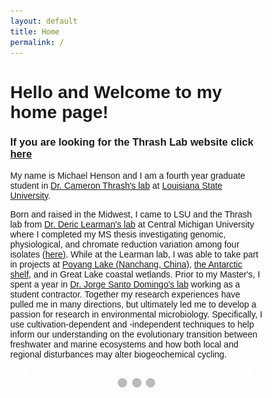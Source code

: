 ```yaml
---
layout: default
title: Home
permalink: /
---
```

<h1>Hello and Welcome to my home page!</h1>

<h3>If you are looking for the Thrash Lab website click <a href="thethrashlab.com">here</a></h3>

<p>My name is Michael Henson and I am a fourth year graduate student in <a href="thethrashlab.com">Dr. Cameron Thrash's lab</a> at <a href="http://www.lsu.edu/science/biosci/">Louisiana State University</a>.

Born and raised in the Midwest, I came to LSU and the Thrash lab from <a href="http://people.cst.cmich.edu/learm1dr/Home_Page.html">Dr. Deric Learman's lab</a> at Central Michigan University where I completed my MS thesis investigating genomic, physiological, and chromate reduction variation among four isolates <a href="https://dx.doi.org/10.7717/peerj.1395">(here)</a>. While at the Learman lab, I was able to take part in projects at <a href="https://link.springer.com/article/10.1007/s13213-015-1189-8">Poyang Lake (Nanchang, China)</a>, <a href="https://dx.doi.org/10.3389/fmicb.2016.00284">the Antarctic shelf</a>, and in Great Lake coastal wetlands. Prior to my Master's, I spent a year in <a href="https://www.researchgate.net/profile/Jorge_Domingo">Dr. Jorge Santo Domingo's lab</a> working as a student contractor. Together my research experiences have pulled me in many directions, but ultimately led me to develop a passion for research in environmental microbiology. Specifically, I use cultivation-dependent and -independent techniques to help inform our understanding on the evolutionary transition between freshwater and marine ecosystems and how both local and regional disturbances may alter biogeochemical cycling.

<style>
* {box-sizing: border-box}
body {font-family: Verdana, sans-serif; margin:0}
.mySlides {display: none}
img {vertical-align: middle;}

/* Slideshow container */
.slideshow-container {
  max-width: 1000px;
  position: relative;
  margin: auto;
}

/* Next & previous buttons */
.prev, .next {
  cursor: pointer;
  position: absolute;
  top: 50%;
  width: auto;
  padding: 16px;
  margin-top: -22px;
  color: white;
  font-weight: bold;
  font-size: 18px;
  transition: 0.6s ease;
  border-radius: 0 3px 3px 0;
}

/* Position the "next button" to the right */
.next {
  right: 0;
  border-radius: 3px 0 0 3px;
}

/* On hover, add a black background color with a little bit see-through */
.prev:hover, .next:hover {
  background-color: rgba(0,0,0,0.8);
}

/* Caption text */
.text {
  color: #f2f2f2;
  font-size: 15px;
  padding: 8px 12px;
  position: absolute;
  bottom: 8px;
  width: 100%;
  text-align: center;
}

/* Number text (1/3 etc) */
.numbertext {
  color: #f2f2f2;
  font-size: 12px;
  padding: 8px 12px;
  position: absolute;
  top: 0;
}

/* The dots/bullets/indicators */
.dot {
  cursor: pointer;
  height: 15px;
  width: 15px;
  margin: 0 2px;
  background-color: #bbb;
  border-radius: 50%;
  display: inline-block;
  transition: background-color 0.6s ease;
}

.active, .dot:hover {
  background-color: #717171;
}

/* Fading animation */
.fade {
  -webkit-animation-name: fade;
  -webkit-animation-duration: 1.5s;
  animation-name: fade;
  animation-duration: 1.5s;
}

@-webkit-keyframes fade {
  from {opacity: .4}
  to {opacity: 1}
}

@keyframes fade {
  from {opacity: .4}
  to {opacity: 1}
}

/* On smaller screens, decrease text size */
@media only screen and (max-width: 300px) {
  .prev, .next,.text {font-size: 11px}
}
</style>
<body>

<div class="slideshow-container">

<div class="mySlides fade">
  <div class="numbertext">1 / 26</div>
  <img src="/images/2014-12-18 14.02.35.jpg" style="width:60%">
  <div class="text">The gear is ready!</div>
</div>

<div class="mySlides fade">
  <div class="numbertext">2 / 26</div>
  <img src="/images/2014-12-18 16.43.55.jpg" style="width:60%">
  <div class="text">A dolphin jumps ahead of us as we make passes across the channel with the ADCP </div>
</div>

<div class="mySlides fade">
  <div class="numbertext">3 / 26</div>
  <img src="/images/2015-03-20 08.55.32.jpg" style="width:60%">
  <div class="text">An old shrimping boat wrecked near the outlet at our sampling site Freshwater City</div>
</div>

<div class="mySlides fade">
  <div class="numbertext">4 / 26</div>
  <img src="/images/2015-06-10 11.01.18.jpg" style="width:60%">
  <div class="text">Practicing getting into our "gumby" suits while on the RV Kilo Moana headed to Station Aloha</div>
</div>

<div class="mySlides fade">
  <div class="numbertext">5 / 26</div>
  <img src="/images/2015-06-12 11.49.42.jpg" style="width:60%">
  <div class="text">Lab work aboard the RV Kilo Moana at Station Aloha</div>
</div>

<div class="mySlides fade">
  <div class="numbertext">6 / 26</div>
  <img src="/images/2015-07-30 08.14.50.jpg" style="width:60%">
  <div class="text">Dispensing media into our cultivation plates for an experiment aboard the RV Pelican in the Gulf of Mexico </div>
</div>

<div class="mySlides fade">
  <div class="numbertext">7 / 26</div>
  <img src="/images/2015-07-31 19.46.44.jpg" style="width:60%">
  <div class="text">A sunset on the Gulf of Mexico</div>
</div>

<div class="mySlides fade">
  <div class="numbertext">8 / 26</div>
  <img src="/images/2015-08-19 19.27.56.jpg" style="width:60%">
  <div class="text">The RV Pelican docked at LUMCON</div>
</div>

<div class="mySlides fade">
  <div class="numbertext">9 / 26</div>
  <img src="/images/2015-08-20 15.08.20.jpg" style="width:60%">
  <div class="text">An action shot as we tie to an old platform in the Gulf of Mexico</div>
</div>

<div class="mySlides fade">
  <div class="numbertext">10 / 26</div>
  <img src="/images/2015-08-22 17.25.11.jpg" style="width:60%">
  <div class="text">Deploying the CTD!</div>
</div>

<div class="mySlides fade">
  <div class="numbertext">11 / 26</div>
  <img src="/images/2015-08-22 19.11.09.jpg" style="width:60%">
  <div class="text">The sun setting on the box corer on the RV Pelican</div>
</div>

<div class="mySlides fade">
  <div class="numbertext">12 / 26</div>
  <img src="/images/2016-05-13 10.02.28.jpg" style="width:60%">
  <div class="text">Filtering water for community sequencing</div>
</div>

<div class="mySlides fade">
  <div class="numbertext">13 / 26</div>
  <img src="/images/2016-07-26 09.49.38.jpg style="width:60%">
  <div class="text">A wavy, rainy day on the RV Pelican</div>
</div>

<div class="mySlides fade">
  <div class="numbertext">14 / 26</div>
  <img src="/images/2016-07-28 10.34.09.jpg" style="width:60%">
  <div class="text">Back in the hood for more cultivation work!</div>
</div>

<div class="mySlides fade">
  <div class="numbertext">15 / 26</div>
  <img src="/images/2016-09-02 12.38.24.jpg" style="width:60%">
  <div class="text">Collecting water from the Mississippi River near Bemidji, MN for community sequencing </div>
</div>

<div class="mySlides fade">
  <div class="numbertext">16 / 26</div>
  <img src="/images/2016-09-02 16.50.50.jpg" style="width:60%">
  <div class="text">The Mississippi River is much smaller in upper Minnesota than it is in Baton Rouge</div>
</div>

<div class="mySlides fade">
  <div class="numbertext">17 / 26</div>
  <img src="/images/2016-09-03 14.11.34.jpg" style="width:60%">
  <div class="text">More water filtration for the Mississippi River for community sequencing in St. Cloud, MN</div>
</div>

<div class="mySlides fade">
  <div class="numbertext">18 / 26</div>
  <img src="/images/2016-09-05 11.02.09.jpg" style="width:60%">
  <div class="text">Getting a little dose of what it was like for the rowers that rowed the entire Mississippi River!</div>
</div>

<div class="mySlides fade">
  <div class="numbertext">19 / 26</div>
  <img src="/images/2016-09-05 11.24.08.jpg" style="width:60%">
  <div class="text">I think I was doing it right?</div>
</div>

<div class="mySlides fade">
  <div class="numbertext">20 / 26</div>
  <img src="/images/2016-09-05 11.35.55.jpg" style="width:60%">
  <div class="text">Teaching the rowers/citizen scientists how to collect our water and nutrient samples</div>
</div>

<div class="mySlides fade">
  <div class="numbertext">21 / 26</div>
  <img src="/images/2017-01-27 09.25.52.jpg" style="width:60%">
  <div class="text">The gear was all ready on that beautiful day on the Mississippi Bird foot</div>
</div>

<div class="mySlides fade">
  <div class="numbertext">22 / 26</div>
  <img src="/images/2017-05-04 07.09.14 HDR.jpg" style="width:60%">
  <div class="text">The Guava aboard the RV Oceanus in the ENTP!</div>
</div>

<div class="mySlides fade">
  <div class="numbertext">23 / 26</div>
  <img src="/images/2017-05-04 07.22.22.jpg" style="width:60%">
  <div class="text">The RV Oceanus docked at port in Mazatlán, Mexico</div>
</div>

<div class="mySlides fade">
  <div class="numbertext">24 / 26</div>
  <img src="/images/2017-05-06 10.25.18.jpg" style="width:60%">
  <div class="text">Helping retrieve the CTD full of OMZ water</div>
</div>

<div class="mySlides fade">
  <div class="numbertext">25 / 26</div>
  <img src="/images/2017-05-06 13.38.43 HDR.jpg" style="width:60%">
  <div class="text">Great action shot of the science crew retrieving a CTD on the RV Oceanus!</div>
</div>

<div class="mySlides fade">
  <div class="numbertext">26 / 26</div>
  <img src="/images/2017-05-10 08.17.57.jpg" style="width:60%">
  <div class="text">Me at the command center helping deploy the CTD</div>
</div>

<a class="prev" onclick="plusSlides(-1)">&#10094;</a>
<a class="next" onclick="plusSlides(1)">&#10095;</a>

</div>
<br>

<div style="text-align:center">
  <span class="dot" onclick="currentSlide(1)"></span>
  <span class="dot" onclick="currentSlide(2)"></span>
  <span class="dot" onclick="currentSlide(3)"></span>
</div>

<script>
var slideIndex = 1;
showSlides(slideIndex);

function plusSlides(n) {
  showSlides(slideIndex += n);
}

function currentSlide(n) {
  showSlides(slideIndex = n);
}

function showSlides(n) {
  var i;
  var slides = document.getElementsByClassName("mySlides");
  var dots = document.getElementsByClassName("dot");
  if (n > slides.length) {slideIndex = 1}    
  if (n < 1) {slideIndex = slides.length}
  for (i = 0; i < slides.length; i++) {
      slides[i].style.display = "none";  
  }
  for (i = 0; i < dots.length; i++) {
      dots[i].className = dots[i].className.replace(" active", "");
  }
  slides[slideIndex-1].style.display = "block";  
  dots[slideIndex-1].className += " active";
}
</script>
